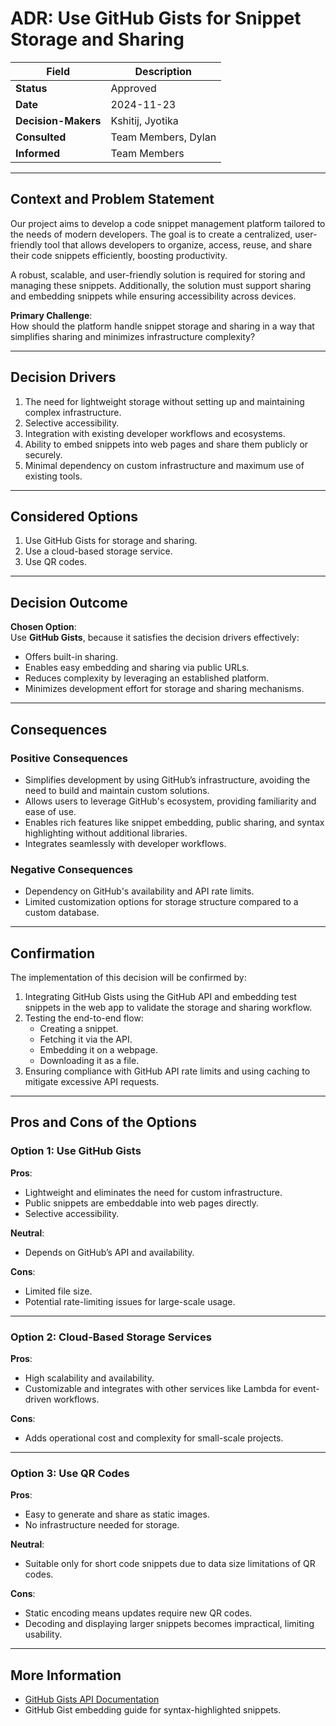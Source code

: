 ﻿
# ADR: Use GitHub Gists for Snippet Storage and Sharing


| **Field**            | **Description**      |
|-----------------------|----------------------|
| **Status**           | Approved            |
| **Date**             | 2024-11-23          |
| **Decision-Makers**  | Kshitij, Jyotika    |
| **Consulted**        | Team Members, Dylan |
| **Informed**         | Team Members        |

---

## Context and Problem Statement
Our project aims to develop a code snippet management platform tailored to the needs of modern developers. The goal is to create a centralized, user-friendly tool that allows developers to organize, access, reuse, and share their code snippets efficiently, boosting productivity.  

A robust, scalable, and user-friendly solution is required for storing and managing these snippets. Additionally, the solution must support sharing and embedding snippets while ensuring accessibility across devices.

**Primary Challenge**:  
How should the platform handle snippet storage and sharing in a way that simplifies sharing and minimizes infrastructure complexity?

---

## Decision Drivers
1. The need for lightweight storage without setting up and maintaining complex infrastructure.
2. Selective accessibility.
3. Integration with existing developer workflows and ecosystems.
4. Ability to embed snippets into web pages and share them publicly or securely.
5. Minimal dependency on custom infrastructure and maximum use of existing tools.

---

## Considered Options
1. Use GitHub Gists for storage and sharing.
2. Use a cloud-based storage service.
3. Use QR codes.

---

## Decision Outcome
**Chosen Option**:  
Use **GitHub Gists**, because it satisfies the decision drivers effectively:
- Offers built-in sharing.
- Enables easy embedding and sharing via public URLs.
- Reduces complexity by leveraging an established platform.
- Minimizes development effort for storage and sharing mechanisms.

---

## Consequences

### Positive Consequences
- Simplifies development by using GitHub’s infrastructure, avoiding the need to build and maintain custom solutions.
- Allows users to leverage GitHub's ecosystem, providing familiarity and ease of use.
- Enables rich features like snippet embedding, public sharing, and syntax highlighting without additional libraries.
- Integrates seamlessly with developer workflows.

### Negative Consequences
- Dependency on GitHub's availability and API rate limits.
- Limited customization options for storage structure compared to a custom database.

---

## Confirmation
The implementation of this decision will be confirmed by:
1. Integrating GitHub Gists using the GitHub API and embedding test snippets in the web app to validate the storage and sharing workflow.
2. Testing the end-to-end flow:
   - Creating a snippet.
   - Fetching it via the API.
   - Embedding it on a webpage.
   - Downloading it as a file.
3. Ensuring compliance with GitHub API rate limits and using caching to mitigate excessive API requests.

---

## Pros and Cons of the Options

### Option 1: Use GitHub Gists
**Pros**:
- Lightweight and eliminates the need for custom infrastructure.
- Public snippets are embeddable into web pages directly.
- Selective accessibility.  

**Neutral**:  
- Depends on GitHub’s API and availability.

**Cons**:
- Limited file size.
- Potential rate-limiting issues for large-scale usage.

---

### Option 2: Cloud-Based Storage Services
**Pros**:
- High scalability and availability.
- Customizable and integrates with other services like Lambda for event-driven workflows.


**Cons**:
- Adds operational cost and complexity for small-scale projects.

---

### Option 3: Use QR Codes
**Pros**:
- Easy to generate and share as static images.
- No infrastructure needed for storage.

**Neutral**:  
- Suitable only for short code snippets due to data size limitations of QR codes.

**Cons**:
-  Static encoding means updates require new QR codes.
- Decoding and displaying larger snippets becomes impractical, limiting usability.

---

## More Information
- [GitHub Gists API Documentation](https://docs.github.com/en/rest/gists)  
- GitHub Gist embedding guide for syntax-highlighted snippets.  


